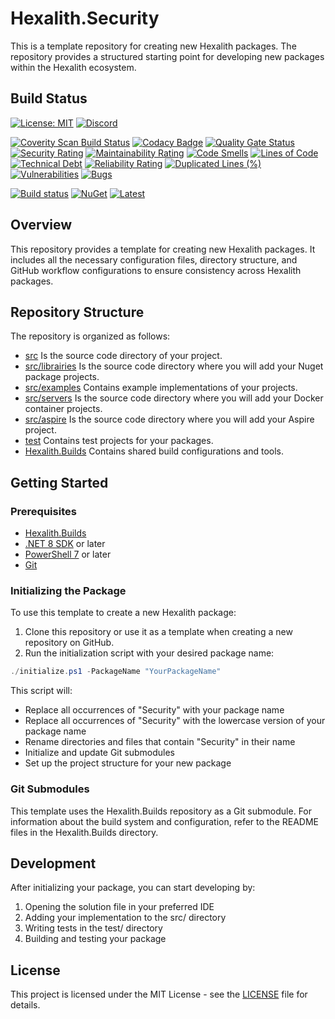 # Hexalith.Security

This is a template repository for creating new Hexalith packages. The repository provides a structured starting point for developing new packages within the Hexalith ecosystem.

## Build Status

[![License: MIT](https://img.shields.io/github/license/hexalith/hexalith.Security)](https://github.com/hexalith/hexalith/blob/main/LICENSE)
[![Discord](https://img.shields.io/discord/1063152441819942922?label=Discord&logo=discord&logoColor=white&color=d82679)](https://discordapp.com/channels/1102166958918610994/1102166958918610997)

[![Coverity Scan Build Status](https://scan.coverity.com/projects/31529/badge.svg)](https://scan.coverity.com/projects/hexalith-hexalith-Security)
[![Codacy Badge](https://app.codacy.com/project/badge/Grade/d48f6d9ab9fb4776b6b4711fc556d1c4)](https://app.codacy.com/gh/Hexalith/Hexalith.Security/dashboard?utm_source=gh&utm_medium=referral&utm_content=&utm_campaign=Badge_grade)
[![Quality Gate Status](https://sonarcloud.io/api/project_badges/measure?project=Hexalith_Hexalith.Security&metric=alert_status)](https://sonarcloud.io/summary/new_code?id=Hexalith_Hexalith.Security)
[![Security Rating](https://sonarcloud.io/api/project_badges/measure?project=Hexalith_Hexalith.Security&metric=security_rating)](https://sonarcloud.io/summary/new_code?id=Hexalith_Hexalith.Security)
[![Maintainability Rating](https://sonarcloud.io/api/project_badges/measure?project=Hexalith_Hexalith.Security&metric=sqale_rating)](https://sonarcloud.io/summary/new_code?id=Hexalith_Hexalith.Security)
[![Code Smells](https://sonarcloud.io/api/project_badges/measure?project=Hexalith_Hexalith.Security&metric=code_smells)](https://sonarcloud.io/summary/new_code?id=Hexalith_Hexalith.Security)
[![Lines of Code](https://sonarcloud.io/api/project_badges/measure?project=Hexalith_Hexalith.Security&metric=ncloc)](https://sonarcloud.io/summary/new_code?id=Hexalith_Hexalith.Security)
[![Technical Debt](https://sonarcloud.io/api/project_badges/measure?project=Hexalith_Hexalith.Security&metric=sqale_index)](https://sonarcloud.io/summary/new_code?id=Hexalith_Hexalith.Security)
[![Reliability Rating](https://sonarcloud.io/api/project_badges/measure?project=Hexalith_Hexalith.Security&metric=reliability_rating)](https://sonarcloud.io/summary/new_code?id=Hexalith_Hexalith.Security)
[![Duplicated Lines (%)](https://sonarcloud.io/api/project_badges/measure?project=Hexalith_Hexalith.Security&metric=duplicated_lines_density)](https://sonarcloud.io/summary/new_code?id=Hexalith_Hexalith.Security)
[![Vulnerabilities](https://sonarcloud.io/api/project_badges/measure?project=Hexalith_Hexalith.Security&metric=vulnerabilities)](https://sonarcloud.io/summary/new_code?id=Hexalith_Hexalith.Security)
[![Bugs](https://sonarcloud.io/api/project_badges/measure?project=Hexalith_Hexalith.Security&metric=bugs)](https://sonarcloud.io/summary/new_code?id=Hexalith_Hexalith.Security)

[![Build status](https://github.com/Hexalith/Hexalith.Security/actions/workflows/build-release.yml/badge.svg)](https://github.com/Hexalith/Hexalith.Security/actions)
[![NuGet](https://img.shields.io/nuget/v/Hexalith.Security.svg)](https://www.nuget.org/packages/Hexalith.Security)
[![Latest](https://img.shields.io/github/v/release/Hexalith/Hexalith.Security?include_prereleases&label=preview)](https://github.com/Hexalith/Hexalith.Security/pkgs/nuget/Hexalith.Security)

## Overview

This repository provides a template for creating new Hexalith packages. It includes all the necessary configuration files, directory structure, and GitHub workflow configurations to ensure consistency across Hexalith packages.

## Repository Structure

The repository is organized as follows:

- [src](./src/README.md) Is the source code directory of your project.
- [src/librairies](./src/librairies/README.md) Is the source code directory where you will add your Nuget package projects.
- [src/examples](./src/examples/README.md) Contains example implementations of your projects.
- [src/servers](./src/servers/README.md) Is the source code directory where you will add your Docker container projects.
- [src/aspire](./src/aspire/README.md) Is the source code directory where you will add your Aspire project.
- [test](./test/README.md) Contains test projects for your packages.
- [Hexalith.Builds](./Hexalith.Builds/README.md) Contains shared build configurations and tools.

## Getting Started

### Prerequisites

- [Hexalith.Builds](https://github.com/Hexalith/Hexalith.Builds)
- [.NET 8 SDK](https://dotnet.microsoft.com/download) or later
- [PowerShell 7](https://github.com/PowerShell/PowerShell) or later
- [Git](https://git-scm.com/)

### Initializing the Package

To use this template to create a new Hexalith package:

1. Clone this repository or use it as a template when creating a new repository on GitHub.
2. Run the initialization script with your desired package name:

```powershell
./initialize.ps1 -PackageName "YourPackageName"
```

This script will:

- Replace all occurrences of "Security" with your package name
- Replace all occurrences of "Security" with the lowercase version of your package name
- Rename directories and files that contain "Security" in their name
- Initialize and update Git submodules
- Set up the project structure for your new package

### Git Submodules

This template uses the Hexalith.Builds repository as a Git submodule. For information about the build system and configuration, refer to the README files in the Hexalith.Builds directory.

## Development

After initializing your package, you can start developing by:

1. Opening the solution file in your preferred IDE
2. Adding your implementation to the src/ directory
3. Writing tests in the test/ directory
4. Building and testing your package

## License

This project is licensed under the MIT License - see the [LICENSE](LICENSE) file for details.
